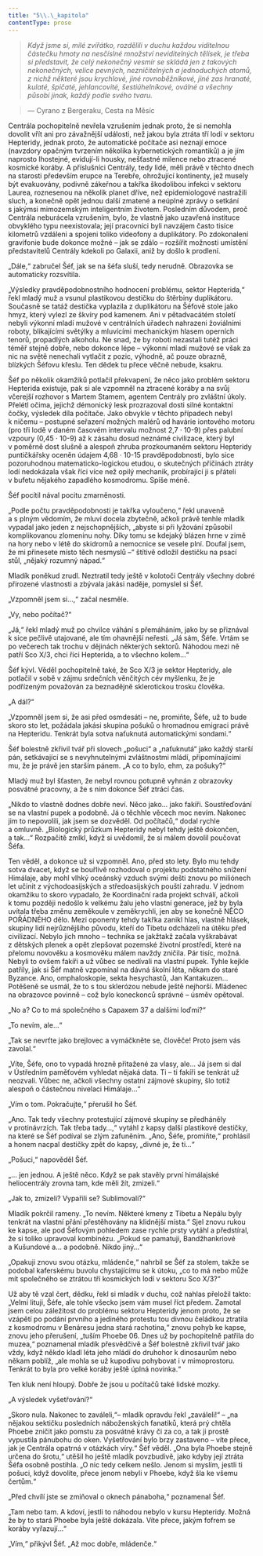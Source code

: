 ```yaml
---
title: "5\\.\_kapitola"
contentType: prose
---
```


> _Když jsme si, milé zvířátko, rozdělili v duchu každou viditelnou částečku hmoty na nesčíslné množství neviditelných tělísek, je třeba si představit, že celý nekonečný vesmír se skládá jen z takových nekonečných, velice pevných, nezničitelných a jednoduchých atomů, z nichž některé jsou krychlové, jiné rovnoběžníkové, jiné zas hranaté, kulaté, špičaté, jehlancovité, šestiúhelníkové, oválné a všechny působí jinak, každý podle svého tvaru._

> — Cyrano z Bergeraku, Cesta na Měsíc

Centrála pochopitelně nevřela vzrušením jednak proto, že si nemohla dovolit vřít ani pro závažnější události, než jakou byla ztráta tří lodí v sektoru Hepteridy, jednak proto, že automatické počítače asi neznají emoce (navzdory opačným tvrzením několika kybernetických romantiků) a je jím naprosto lhostejné, evidují-li housky, nešťastné milence nebo ztracené kosmické koráby. A příslušníci Centrály, tedy lidé, měli právě v těchto dnech na starosti především erupce na Terebře, ohrožující kontinenty, jež musely být evakuovány, podivně zákeřnou a takřka škodolibou infekci v sektoru Laurea, roznesenou na několik planet dříve, než epidemiologové nastražili sluch, a konečně opět jednou další zmatené a neúplné zprávy o setkání s jakýmsi mimozemským inteligentním životem. Posledním důvodem, proč Centrála neburácela vzrušením, bylo, že vlastně jako uzavřená instituce obvyklého typu neexistovala; její pracovníci byli navzájem často tisíce kilometrů vzdáleni a spojeni toliko videofony a duplikátory. Po zdokonalení gravifonie bude dokonce možné – jak se zdálo – rozšířit možnosti umístění představitelů Centrály kdekoli po Galaxii, aniž by došlo k prodlení.

„Dále,“ zabručel Šéf, jak se na šéfa sluší, tedy nerudně. Obrazovka se automaticky rozsvítila.

„Výsledky pravděpodobnostního hodnocení problému, sektor Hepterida,“ řekl mladý muž a vsunul plastikovou destičku do štěrbiny duplikátoru. Současně se tatáž destička vyplazila z duplikátoru na Šéfově stole jako hmyz, který vylezl ze škvíry pod kamenem. Ani v pětadvacátém století nebyli výkonní mladí mužové v centrálních úřadech nahrazeni žoviálními roboty, blikajícími světýlky a mluvícími mechanickým hlasem operních tenorů, propadlých alkoholu. Ne snad, že by roboti nezastali tutéž práci téměř stejně dobře, nebo dokonce lépe – výkonní mladí mužové se však za nic na světě nenechali vytlačit z pozic, výhodně, ač pouze obrazně, blízkých Šéfovu křeslu. Ten dědek tu přece věčně nebude, ksakru.

Šéf po několik okamžiků potlačil překvapení, že něco jako problém sektoru Hepterida existuje, pak si ale vzpomněl na ztracené koráby a na svůj včerejší rozhovor s Martem Stamem, agentem Centrály pro zvláštní úkoly. Přelétl očima, jejichž démonický lesk prozrazoval dosti silné kontaktní čočky, výsledek díla počítače. Jako obvykle v těchto případech nebyl k ničemu – postupné seřazení možných malérů od havárie iontového motoru (pro tři lodě v daném časovém intervalu možnost 2,7 · 10\-9) přes palubní vzpoury (0,45 · 10\-9) až k zásahu dosud neznámé civilizace, který byl v poměrně dost slušně a alespoň zhruba prozkoumaném sektoru Hepteridy puntičkářsky oceněn údajem 4,68 · 10\-15 pravděpodobnosti, bylo sice pozoruhodnou matematicko-logickou etudou, o skutečných příčinách ztráty lodí nedokázala však říci více než opilý mechanik, probírající ji s přáteli v bufetu nějakého zapadlého kosmodromu. Spíše méně.

Šéf pocítil nával pocitu zmarněnosti.

„Podle počtu pravděpodobnosti je takřka vyloučeno,“ řekl unaveně a s plným vědomím, že mluví docela zbytečně, ačkoli právě tenhle mladík vypadal jako jeden z nejschopnějších, „abyste si při lyžování způsobil komplikovanou zlomeninu nohy. Díky tomu se kdejaký blázen hrne v zimě na hory nebo v létě do skidromů a nemocnice se vesele plní. Doufal jsem, že mi přinesete místo těch nesmyslů –“ štítivě odložil destičku na psací stůl, „nějaký rozumný nápad.“

Mladík poněkud zrudl. Neztratil tedy ještě v kolotoči Centrály všechny dobré přirozené vlastnosti a zbývala jakási naděje, pomyslel si Šéf.

„Vzpomněl jsem si…,“ začal nesměle.

„Vy, nebo počítač?“

„Já,“ řekl mladý muž po chvilce váhání s přemáháním, jako by se přiznával k sice pečlivě utajované, ale tím ohavnější neřesti. „Já sám, Šéfe. Vrtám se po večerech tak trochu v dějinách některých sektorů. Náhodou mezi ně patří Sco X/3, chci říci Hepterida, a to všechno kolem…“

Šéf kývl. Věděl pochopitelně také, že Sco X/3 je sektor Hepteridy, ale potlačil v sobě v zájmu srdečních věnčitých cév myšlenku, že je podřízeným považován za beznadějně sklerotickou trosku člověka.

„A dál?“

„Vzpomněl jsem si, že asi před osmdesáti – ne, promiňte, Šéfe, už to bude skoro sto let, požádala jakási skupina pošuků o hromadnou emigraci právě na Hepteridu. Tenkrát byla sotva naťuknutá automatickými sondami.“

Šéf bolestně zkřivil tvář při slovech „pošuci“ a „naťuknutá“ jako každý starší pán, setkávající se s nevyhnutelnými zvláštnostmi mládí, připomínajícími mu, že je právě jen starším pánem. „A co to bylo, ehm, za pošuky?“

Mladý muž byl šťasten, že nebyl rovnou potupně vyhnán z obrazovky posvátné pracovny, a že s ním dokonce Šéf ztrácí čas.

„Nikdo to vlastně dodnes dobře neví. Něco jako… jako fakíři. Soustřeďování se na vlastní pupek a podobně. Já o těchhle věcech moc nevím. Nakonec jim to nepovolili, jak jsem se dozvěděl. Od počítačů,“ dodal rychle a omluvně. „Biologický průzkum Hepteridy nebyl tehdy ještě dokončen, a tak…“ Rozpačitě zmlkl, když si uvědomil, že si málem dovolil poučovat Šéfa.

Ten věděl, a dokonce už si vzpomněl. Ano, před sto lety. Bylo mu tehdy sotva dvacet, když se bouřlivě rozhodoval o projektu podstatného snížení Himálaje, aby mohl vlhký oceánský vzduch svými dešti znovu po miliónech let učinit z východoasijských a středoasijských pouští zahradu. V jednom okamžiku to skoro vypadalo, že Koordinační rada projekt schválí, ačkoli k tomu později nedošlo k velkému žalu jeho vlastní generace, jež by byla uvítala třeba změnu zeměkoule v zeměkrychli, jen aby se konečně NĚCO POŘÁDNÉHO dělo. Mezi oponenty tehdy takřka zanikl hlas, vlastně hlásek, skupiny lidí nejrůznějšího původu, kteří do Tibetu odcházeli na útěku před civilizací. Nebylo jich mnoho – technika se jakžtakž začala vyškrabávat z dětských plenek a opět zlepšovat pozemské životní prostředí, které na přelomu novověku a kosmověku málem navždy zničila. Pár tisíc, možná. Nebyli to ovšem fakíři a už vůbec se nedívali na vlastní pupek. Tyhle kejkle patřily, jak si Šéf matně vzpomínal na dávná školní léta, někam do staré Byzance. Ano, omphaloskopie, sekta hesychastů, Jan Kantakuzen… Potěšeně se usmál, že to s tou sklerózou nebude ještě nejhorší. Mládenec na obrazovce povinně – což bylo koneckonců správné – úsměv opětoval.

„No a? Co to má společného s Capaxem 37 a dalšími loďmi?“

„To nevím, ale…“

„Tak se nevrťte jako brejlovec a vymáčkněte se, člověče! Proto jsem vás zavolal.“

„Víte, Šéfe, ono to vypadá hrozně přitažené za vlasy, ale… Já jsem si dal v Ústředním paměťovém vyhledat nějaká data. Ti – ti fakíři se tenkrát už neozvali. Vůbec ne, ačkoli všechny ostatní zájmové skupiny, šlo totiž alespoň o částečnou nivelaci Himálaje…“

„Vím o tom. Pokračujte,“ přerušil ho Šéf.

„Ano. Tak tedy všechny protestující zájmové skupiny se předháněly v protinávrzích. Tak třeba tady…,“ vytáhl z kapsy další plastikové destičky, na které se Šéf podíval se zlým zafuněním. „Ano, Šéfe, promiňte,“ prohlásil a honem nacpal destičky zpět do kapsy, „divné je, že ti…“

„Pošuci,“ napověděl Šéf.

„… jen jednou. A ještě něco. Když se pak stavěly první himálajské heliocentrály zrovna tam, kde měli žít, zmizeli.“

„Jak to, zmizeli? Vypařili se? Sublimovali?“

Mladík pokrčil rameny. „To nevím. Některé kmeny z Tibetu a Nepálu byly tenkrát na vlastní přání přestěhovány na klidnější místa.“ Sjel znovu rukou ke kapse, ale pod Šéfovým pohledem zase rychle prsty vytáhl a předstíral, že si toliko upravoval kombinézu. „Pokud se pamatuji, Bandžhankriové a Kušundové a… a podobně. Nikdo jiný…“

„Opakuji znovu svou otázku, mládenče,“ nahrbil se Šéf za stolem, takže se podobal kaferskému buvolu chystajícímu se k útoku, „co to má nebo může mít společného se ztrátou tří kosmických lodí v sektoru Sco X/3?“

Už aby tě vzal čert, dědku, řekl si mladík v duchu, což nahlas přeložil takto: „Velmi lituji, Šéfe, ale tohle všecko jsem vám musel říct předem. Zamotal jsem celou záležitost do problému sektoru Hepteridy jenom proto, že se vzápětí po podání prvního a jediného protestu tou divnou čeládkou ztratila z kosmodromu v Benáresu jedna stará rachotina,“ znovu pohyb ke kapse, znovu jeho přerušení, „tuším Phoebe 06. Dnes už by pochopitelně patřila do muzea,“ poznamenal mladík přesvědčivě a Šéf bolestně zkřivil tvář jako vždy, když někdo kladl léta jeho mládí do druhohor k dinosaurům nebo někam poblíž, „ale mohla se už kupodivu pohybovat i v mimoprostoru. Tenkrát to byla pro velké koráby ještě úplná novinka.“

Ten kluk není hloupý. Dobře že jsou u počítačů také lidské mozky.

„A výsledek vyšetřování?“

„Skoro nula. Nakonec to zaváleli,“– mladík opravdu řekl „zaváleli!“ – „na nějakou sektičku posledních náboženských fanatiků, která prý chtěla Phoebe zničit jako pomstu za posvátné krávy či za co, a tak ji prostě vypustila pánubohu do oken. Vyšetřování bylo brzy zastaveno – víte přece, jak je Centrála opatrná v otázkách víry.“ Šéf věděl. „Ona byla Phoebe stejně určena do šrotu,“ utěšil ho ještě mladík povzbudivě, jako kdyby její ztráta Šéfa osobně postihla. „O nic tedy celkem nešlo. Jenom si myslím, jestli ti pošuci, když dovolíte, přece jenom nebyli v Phoebe, když šla ke všemu čertům.“

„Před chvílí jste se zmiňoval o oknech pánaboha,“ poznamenal Šéf.

„Tam nebo tam. A kdoví, jestli to náhodou nebylo v kursu Hep­teridy. Možná že by to stará Phoebe byla ještě dokázala. Víte přece, jakým fofrem se koráby vyřazují…“

„Vím,“ přikývl Šéf. „Až moc dobře, mládenče.“
